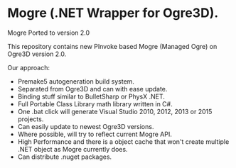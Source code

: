# Mogre (.NET Wrapper for Ogre3D).
Mogre Ported to version 2.0

This repository contains new PInvoke based Mogre (Managed Ogre) on Ogre3D version 2.0.

Our approach:
- Premake5 autogeneration build system.
- Separated from Ogre3D and can with ease update.
- Binding stuff similar to BulletSharp or PhysX .NET.
- Full Portable Class Library math library written in C#.
- One .bat click will generate Visual Studio 2010, 2012, 2013 or 2015 projects.
- Can easily update to newest Ogre3D versions.
- Where possible, will try to reflect current Mogre API.
- High Performance and there is a object cache that won't create multiple .NET object as Mogre currently does.
- Can distribute .nuget packages.
